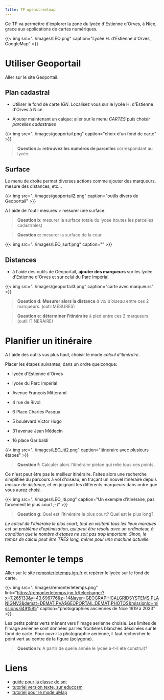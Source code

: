 ```yaml
---
Title: TP openstreetmap
---
```


Ce TP va permettre d'explorer la zone du lycée d'Estienne d'Orves, à Nice, grace aux applications de cartes numériques.

{{< img src="../images/LEO.png" caption="Lycée H. d'Estienne d'Orves, GoogleMap" >}}


# Utiliser Geoportail
Aller sur le site Geoportail.

## Plan cadastral
* Utiliser le fond de carte *IGN*. Localisez vous sur le lycée H. d'Estienne d'Orves à Nice.

* Ajouter maintenant un calque: aller sur le menu *CARTES* puis choisir *parcelles cadastrales*


{{< img src="../images/geoportail.png" caption="choix d'un fond de carte" >}}

> **Question a:** **retrouvez les numéros de parcelles** correspondant au lycée. 



## Surface
Le menu de droite permet diverses actions comme ajouter des marqueurs, mesure des distances, etc...

{{< img src="../images/geoportail2.png" caption="outils divers de Geoportail" >}}

A l'aide de l'outil mesures > mesurer une surface:

> **Question b:** mesurer la surface totale du lycée (toutes les parcelles cadastrales)

> **Question c:** mesurer la surface de la cour

{{< img src="../images/LEO_surf.png" caption="" >}}

## Distances
* à l'aide des outils de Geoportail, **ajouter des marqueurs** sur les lycée d'Estienne d'Orves et sur celui du Parc Impérial.

{{< img src="../images/geoportail3.png" caption="carte avec marqueurs" >}}

> **Question d:** **Mesurer alors la distance** *à vol d'oiseau* entre ces 2 marqueurs. (outil MESURES)

> **Question e:** **déterminer l'itinéraire** à pied entre ces 2 marqueurs (outil ITINERAIRE)



# Planifier un itinéraire
A l'aide des outils vus plus haut, choisir le mode *calcul d'itinéraire*.

Placer les étapes suivantes, dans un ordre quelconque:

* lycée d'Estienne d'Orves
* lycée du Parc Impérial
* Avenue François Mitterand
* 4 rue de Rivoli
* 6 Place Charles Pasqua
* 5 boulevard Victor Hugo
* 31 avenue Jean Médecin


* 16 place Garibaldi

{{< img src="../images/LEO_iti2.png" caption="itineraire avec plusieurs étapes" >}}

> **Question f:** Calculer alors l'itinéraire pieton qui relie tous ces points.

Ce n'est peut être pas le meilleur itinéraire. Faites alors une recherche simplifiée du parcours à vol d'oiseau, en traçant un nouvel itinéraire depuis *mesure de distance*, et en joignant les différents marqueurs dans ordre que vous aurez choisi.

{{< img src="../images/LEO_iti.png" caption="Un exemple d'itinéraire, pas forcement le plus court ;-)" >}}

> **Question g:** Quel est l'itinéraire le plus court? Quel est le plus long?

*Le calcul de l'itinéraire le plus court, tout en visitant tous les lieux marqués est un problème d'optimisation, qui peut être résolu avec un ordinateur, à condition que le nombre d'étapes ne soit pas trop important. Sinon, le temps de calcul peut être TRES long, même pour une machine actuelle.*

# Remonter le temps
Aller sur le site [remonterletemps.ign.fr](https://remonterletemps.ign.fr/telecharger?x=7.265133&y=43.696776&z=14&layer=GEOGRAPHICALGRIDSYSTEMS.PLANIGNV2&demat=DEMAT.PVA$GEOPORTAIL:DEMAT;PHOTOS&missionId=missions.6491585) et repérer le lycée sur le fond de carte.

{{< img src="../images/remonterletemps.png" link="https://remonterletemps.ign.fr/telecharger?x=7.265133&y=43.696776&z=14&layer=GEOGRAPHICALGRIDSYSTEMS.PLANIGNV2&demat=DEMAT.PVA$GEOPORTAIL:DEMAT;PHOTOS&missionId=missions.6491585" caption="photographies anciennes de Nice 1919 à 2023" >}}

Les petits points verts mènent vers l'image aerienne choisie. Les limites de l'image aerienne sont données par les frontières blanches déssinées sur le fond de carte. Pour ouvrir la photographie aerienne, il faut rechercher le point vert au centre de la figure (polygone).

> **Question h**: A partir de quelle année le lycée a-t-il été construit?


<!--
# Calcul d'isochrone


**Peut-on atteindre la gare SNCF en 5 min à pied?**

Sur le site [openrouteservice.org](https://maps.openrouteservice.org/directions?a=null,null,null,null&b=0&c=0&k1=fr&k2=km#/place/Lycée%20Honoré%20d'Estienne%20d'Orves,Nice,France/@7.248312,43.699588,6/data/55,130,32,102,9,96,46,4,32,246,5,112,29,128,76,12,226,1,113,64,78,8,41,128,52,33,175,128,134,56,12,96,5,150,184,28,101,249,37,62,57,106,0,54,101,69,128,44,1,56,1,208,5,96,8,192,1,128,95,62,197,57,32,14,101,128,7,16,128,236,0,216,213,72,11,236,64,23,156,56,1,108,176,107,150,64,39,155,44,32,1,187,48,34,17,162,22,57,46,216,6,35,140,146,38,32,116,128), ouvrir le bandeau de menu à gauche (flèche `>`). Renseigner le lien *à atteindre* (il s'agit en réalité du lieu de *départ*): Votre lycée.

{{< img src="../images/isochrone1.png" caption="atteindre..." >}}

Puis paramétrer le logiciel en *temps* pour obtenir les surfaces de la ville atteignables en 1 à 5 min, à pied.

{{< img src="../images/isochrone.png" caption="parametrage" >}}

Peut-on atteindre la gare **à pied, en vélo, en voiture**?

{{< img src="../images/isochrone2.png" caption="isochrones en voiture" >}}


# Présentation du projet Openstreetmap

{{< img src="../images/osm.png" link="https://www.youtube.com/watch?v=zJSGOpqa9ew" caption="video presentation OSM" >}}

video presentation OSM: https://www.youtube.com/watch?v=zJSGOpqa9ew


## Utiliser Openstreetmap, contribuer
* Sur le site [Openstreetmap](https://www.openstreetmap.org/edit#map=16/43.6991/7.2509), repérez votre lycée.

* Identifiez-vous avec le compte de la classe pour contribuer à la carte publique:

compte: (adresse academique)

mot de passe: classe_snt_LEO

* Avec l'**editeur**, dans la partie **MODIFIER**, renseigner certains points de la carte (lycée ou autres) que vous connaissez parfaitement. (rampe accès chaise roulante, parking 2 roues, entrées du lycée, de la cantine, ...). Vous pouvez aussi ajouter des informations manquantes à certains points déjà ajoutés à la carte publique.
-->
# Liens
* [guide pour la classe de snt](https://www.openstreetmap.fr/les-bonnes-pratiques-pour-contribuer-a-openstreetmap-en-snt/)
* [tutoriel version texte, sur educosm](https://educosm.openstreetmap.fr/?ModeEmploi)
* [tutoriel pour le mode uMap](https://docs.framasoft.org/fr/umap/2-premiere-carte.html)
